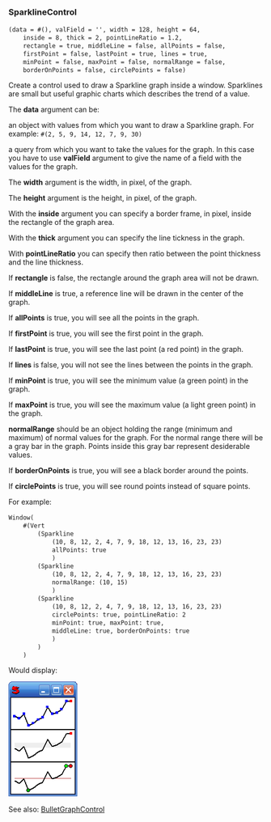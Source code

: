 ### SparklineControl

``` suneido
(data = #(), valField = '', width = 128, height = 64, 
    inside = 8, thick = 2, pointLineRatio = 1.2,
    rectangle = true, middleLine = false, allPoints = false,
    firstPoint = false, lastPoint = true, lines = true,
    minPoint = false, maxPoint = false, normalRange = false, 
    borderOnPoints = false, circlePoints = false)
```

Create a control used to draw a Sparkline graph inside a window. Sparklines are small but useful graphic charts which describes the trend of a value.

The **data** argument can be:

an object with values from which you want to draw a Sparkline graph. For example: `#(2, 5, 9, 14, 12, 7, 9, 30)`

a query from which you want to take the values for the graph. In this case you have to use **valField** argument to give the name of a field with the values for the graph.

The **width** argument is the width, in pixel, of the graph.

The **height** argument is the height, in pixel, of the graph.

With the **inside** argument you can specify a border frame, in pixel, inside the rectangle of the graph area.

With the **thick** argument you can specify the line tickness in the graph.

With **pointLineRatio** you can specify then ratio between the point thickness and the line thickness.

If **rectangle** is false, the rectangle around the graph area will not be drawn.

If **middleLine** is true, a reference line will be drawn in the center of the graph.

If **allPoints** is true, you will see all the points in the graph.

If **firstPoint** is true, you will see the first point in the graph.

If **lastPoint** is true, you will see the last point (a red point) in the graph.

If **lines** is false, you will not see the lines between the points in the graph.

If **minPoint** is true, you will see the minimum value (a green point) in the graph.

If **maxPoint** is true, you will see the maximum value (a light green point) in the graph.

**normalRange** should be an object holding the range (minimum and maximum) of normal values for the graph. For the normal range there will be a gray bar in the graph. Points inside this gray bar represent desiderable values.

If **borderOnPoints** is true, you will see a black border around the points.

If **circlePoints** is true, you will see round points instead of square points.

For example:

``` suneido
Window(
    #(Vert
        (Sparkline 
            (10, 8, 12, 2, 4, 7, 9, 18, 12, 13, 16, 23, 23) 
            allPoints: true
            )
        (Sparkline 
            (10, 8, 12, 2, 4, 7, 9, 18, 12, 13, 16, 23, 23) 
            normalRange: (10, 15)
            )
        (Sparkline 
            (10, 8, 12, 2, 4, 7, 9, 18, 12, 13, 16, 23, 23)
            circlePoints: true, pointLineRatio: 2
            minPoint: true, maxPoint: true, 
            middleLine: true, borderOnPoints: true
            )
        )
    )
```

Would display:

![](<../../res/sparkline.png>)

See also:
[BulletGraphControl](<BulletGraphControl.md>)